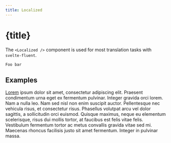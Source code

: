 ```yaml
---
title: Localized
---
```


# {title}

The `<Localized />` component is used for most translation tasks with `svelte-fluent`.

```
Foo bar
```

## Examples

[Lorem](Foo) ipsum dolor sit amet, consectetur adipiscing elit. Praesent condimentum urna eget ex fermentum pulvinar. Integer gravida orci lorem. Nam a nulla leo. Nam sed nisl non enim suscipit auctor. Pellentesque nec vehicula risus, et consectetur risus. Phasellus volutpat arcu vel dolor sagittis, a sollicitudin orci euismod. Quisque maximus, neque eu elementum scelerisque, risus dui mollis tortor, at faucibus est felis vitae felis. Vestibulum fermentum tortor ac metus convallis gravida vitae sed mi. Maecenas rhoncus facilisis justo sit amet fermentum. Integer in pulvinar massa.
